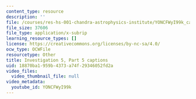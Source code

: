 ```yaml
---
content_type: resource
description: ''
file: /courses/res-hs-001-chandra-astrophysics-institute/YONCFWyI99k_captions.webvtt
file_size: 37606
file_type: application/x-subrip
learning_resource_types: []
license: https://creativecommons.org/licenses/by-nc-sa/4.0/
ocw_type: OCWFile
resourcetype: Other
title: Investigation 5, Part 5 captions
uid: 18870ba1-959b-4373-a74f-29346052fd2a
video_files:
  video_thumbnail_file: null
video_metadata:
  youtube_id: YONCFWyI99k
---
```

